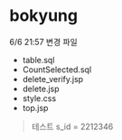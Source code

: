 # bokyung

6/6 21:57 변경 파일
- table.sql
- CountSelected.sql
- delete_verify.jsp
- delete.jsp
- style.css
- top.jsp

> 테스트 s_id = 2212346
